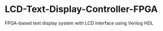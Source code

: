 # LCD-Text-Display-Controller-FPGA
FPGA-based text display system with LCD interface using Verilog HDL
